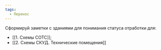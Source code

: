 ```yaml
---
tags:
  - Перенос
---
```

Сформируй заметки с зданиями для понимания статуса отработки для:
- [[1. Схемы СОТС]];
- [[2. Схемы СКУД. Технические помещения]]